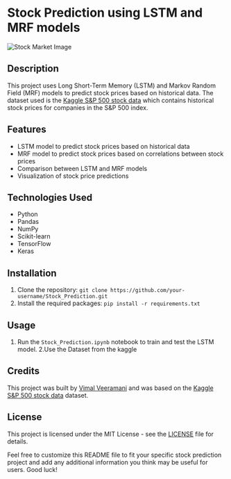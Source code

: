 

# Stock Prediction using LSTM and MRF models

![Stock Market Image](/images/stock-market.jpg)

## Description

This project uses Long Short-Term Memory (LSTM) and Markov Random Field (MRF) models to predict stock prices based on historical data. The dataset used is the [Kaggle S&P 500 stock data](https://www.kaggle.com/camnugent/sandp500) which contains historical stock prices for companies in the S&P 500 index.

## Features

- LSTM model to predict stock prices based on historical data
- MRF model to predict stock prices based on correlations between stock prices
- Comparison between LSTM and MRF models
- Visualization of stock price predictions

## Technologies Used

- Python
- Pandas
- NumPy
- Scikit-learn
- TensorFlow
- Keras

## Installation

1. Clone the repository: `git clone https://github.com/your-username/Stock_Prediction.git`
2. Install the required packages: `pip install -r requirements.txt`

## Usage

1. Run the `Stock_Prediction.ipynb` notebook to train and test the LSTM model.
2.Use the Dataset from the kaggle

## Credits

This project was built by [Vimal Veeramani](https://github.com/vimalveeramani) and was based on the [Kaggle S&P 500 stock data](https://www.kaggle.com/camnugent/sandp500) dataset.

## License

This project is licensed under the MIT License - see the [LICENSE](/LICENSE) file for details.

Feel free to customize this README file to fit your specific stock prediction project and add any additional information you think may be useful for users. Good luck!
